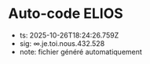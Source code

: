 # Auto-code ELIOS
- ts: 2025-10-26T18:24:26.759Z
- sig: ∞.je.toi.nous.432.528
- note: fichier généré automatiquement